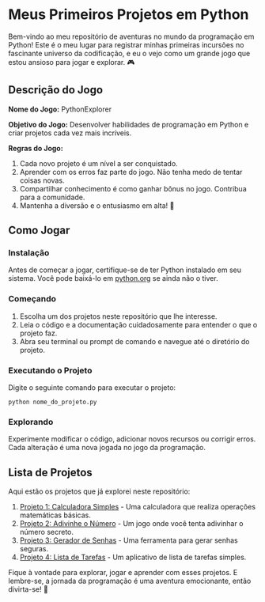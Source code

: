 # Meus Primeiros Projetos em Python

Bem-vindo ao meu repositório de aventuras no mundo da programação em Python! Este é o meu lugar para registrar minhas primeiras incursões no fascinante universo da codificação, e eu o vejo como um grande jogo que estou ansioso para jogar e explorar. 🎮

## Descrição do Jogo

**Nome do Jogo:** PythonExplorer

**Objetivo do Jogo:** Desenvolver habilidades de programação em Python e criar projetos cada vez mais incríveis.

**Regras do Jogo:**

1. Cada novo projeto é um nível a ser conquistado.
2. Aprender com os erros faz parte do jogo. Não tenha medo de tentar coisas novas.
3. Compartilhar conhecimento é como ganhar bônus no jogo. Contribua para a comunidade.
4. Mantenha a diversão e o entusiasmo em alta! 🚀

## Como Jogar

### Instalação

Antes de começar a jogar, certifique-se de ter Python instalado em seu sistema. Você pode baixá-lo em [python.org](https://www.python.org/downloads/) se ainda não o tiver.

### Começando

1. Escolha um dos projetos neste repositório que lhe interesse.
2. Leia o código e a documentação cuidadosamente para entender o que o projeto faz.
3. Abra seu terminal ou prompt de comando e navegue até o diretório do projeto.

### Executando o Projeto

Digite o seguinte comando para executar o projeto:

```python nome_do_projeto.py```

### Explorando

Experimente modificar o código, adicionar novos recursos ou corrigir erros. Cada alteração é uma nova jogada no jogo da programação.

## Lista de Projetos

Aqui estão os projetos que já explorei neste repositório:

1. [Projeto 1: Calculadora Simples](projeto1_calculadora.py) - Uma calculadora que realiza operações matemáticas básicas.
2. [Projeto 2: Adivinhe o Número](projeto2_adivinhe_o_numero.py) - Um jogo onde você tenta adivinhar o número secreto.
3. [Projeto 3: Gerador de Senhas](projeto3_gerador_de_senhas.py) - Uma ferramenta para gerar senhas seguras.
4. [Projeto 4: Lista de Tarefas](projeto4_lista_de_tarefas.py) - Um aplicativo de lista de tarefas simples.

Fique à vontade para explorar, jogar e aprender com esses projetos. E lembre-se, a jornada da programação é uma aventura emocionante, então divirta-se! 🚀

